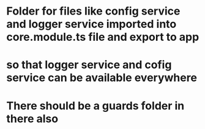 # Folder for files like config service and logger service imported into core.module.ts file and export to app
# so that logger service and cofig service can be available everywhere
# There should be a guards folder in there also